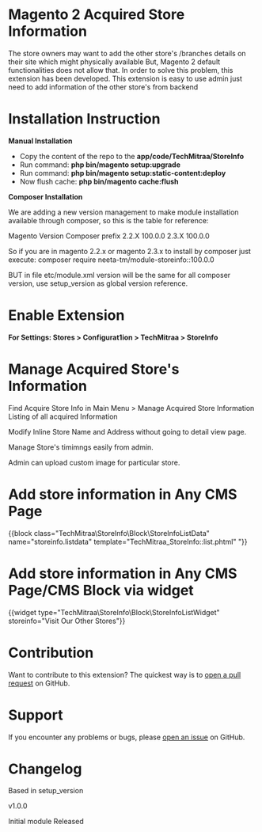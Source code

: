 # Magento 2 Acquired Store Information
The store owners may want to add the other store's /branches details on their site which might physically available But, Magento 2 default functionalities does not allow that. In order to solve this problem, this extension has been developed. This extension is easy to use admin just need to add information of the other store's from backend

# Installation Instruction

<b>Manual Installation</b>

- Copy the content of the repo to the <b>app/code/TechMitraa/StoreInfo</b>
- Run command: <b>php bin/magento setup:upgrade</b>
- Run command: <b>php bin/magento setup:static-content:deploy</b>
- Now flush cache: <b>php bin/magento cache:flush</b>

<b>Composer Installation</b>

We are adding a new version management to make module installation available through composer, so this is the table for reference:

Magento Version	Composer prefix
2.2.X	100.0.0
2.3.X	100.0.0

So if you are in magento 2.2.x or magento 2.3.x to install by composer just execute: composer require neeta-tm/module-storeinfo::100.0.0

BUT in file etc/module.xml version will be the same for all composer version, use setup_version as global version reference.

# Enable Extension
<b>For Settings: Stores > Configurat1ion > TechMitraa > StoreInfo</b>

# Manage Acquired Store's Information 
Find Acquire Store Info in Main Menu > Manage Acquired Store Information
Listing of all acquired Information 

Modify Inline Store Name and Address without going to detail view page.

Manage Store's timimngs easily from admin.

Admin can upload custom image for particular store.

# Add store information in Any CMS Page 
{{block class="TechMitraa\StoreInfo\Block\StoreInfoListData" name="storeinfo.listdata" template="TechMitraa_StoreInfo::list.phtml" "}}

# Add store information in Any CMS Page/CMS Block via widget
{{widget type="TechMitraa\StoreInfo\Block\StoreInfoListWidget" storeinfo="Visit Our Other Stores"}}

# Contribution

Want to contribute to this extension? The quickest way is to <a href="https://help.github.com/articles/about-pull-requests/">open a pull request</a> on GitHub.

# Support

If you encounter any problems or bugs, please <a href="https://github.com/neeta-tm/module-storeinfo/issues">open an issue</a> on GitHub.

# Changelog
Based in setup_version

v1.0.0

Initial module Released
